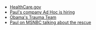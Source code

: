 - [HealthCare.gov](https://www.healthcare.gov/)
- [Paul's company Ad Hoc is hiring](https://adhoc.team)
- [Obama's Trauma Team](http://time.com/10228/obamas-trauma-team/)
- [Paul on MSNBC talking about the rescue](http://www.msnbc.com/all-in/watch/the-nerds-who-saved-obamacare-175808579562)